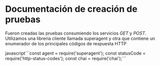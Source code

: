 # Documentación de creación de pruebas

Fueron creadas las pruebas consumiendo los servicios *GET* y *POST*.
Utilizamos una librería cliente llamada superagent y otra que contiene un enumerador de los principales códigos de respuesta HTTP

javascript´´´const agent = require('superagent');
const statusCode = require('http-status-codes');
const chai = require('chai');´´´
